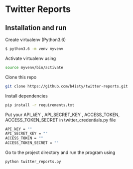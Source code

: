 # Twitter Reports

## Installation and run

Create virtualenv (Python3.6)
```bash
$ python3.6 -m venv myvenv
```
Activate virtualenv using
```bash
source myvenv/bin/activate
```
Clone this repo
```bash
git clone https://github.com/b4isty/twitter-reports.git

```
Install dependencies
```bash
pip install -r requirements.txt
```

Put your API_kEY , API_SECRET_KEY , ACCESS_TOKEN, ACCESS_TOKEN_SECRET in twitter_credentials.py file

```bash
API_kEY = ""
API_SECRET_KEY = ""
ACCESS_TOKEN = ""
ACCESS_TOKEN_SECRET = ""

```

Go to the project directory and run the program using
```bash
python twitter_reports.py
```

